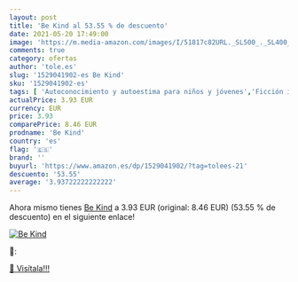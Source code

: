 ```yaml
---
layout: post
title: 'Be Kind al 53.55 % de descuento'
date: 2021-05-20 17:49:00
image: 'https://m.media-amazon.com/images/I/51817c82URL._SL500_._SL400_.jpg'
comments: true
category: ofertas
author: 'tole.es'
slug: '1529041902-es Be Kind'
sku: '1529041902-es'
tags: [ 'Autoconocimiento y autoestima para niños y jóvenes','Ficción infantil sobre el acoso escolar','Ficción infantil sobre emociones y sentimientos','Ficción infantil sobre la amistad','Ficción infantil sobre valores','Ficción infantil sobre violencia','Ficción sobre desarrollo y cuestiones personales y sociales para niños','Libros','Libros de desarrollo y cuestiones personales y sociales','Libros de historias multiculturales para niños','Libros de lugares y culturas para niños','Libros de violencia en niños','Libros infantiles sobre la amistad','Libros para niños','Libros para niños sobre emociones y sentimientos','Libros para niños sobre temas sensibles','Literatura y ficción para niños','Situaciones sociales para niños', ]
actualPrice: 3.93 EUR
currency: EUR
price: 3.93
comparePrice: 8.46 EUR
prodname: 'Be Kind'
country: 'es'
flag: '🇪🇸'
brand: ''
buyurl: 'https://www.amazon.es/dp/1529041902/?tag=tolees-21'
descuento: '53.55'
average: '3.93722222222222'
---
```


Ahora mismo tienes [Be Kind](https://www.amazon.es/dp/1529041902/?tag=tolees-21) a 3.93 EUR (original: 8.46 EUR) (53.55 %  de descuento) en el siguiente enlace!

[![Be Kind](https://m.media-amazon.com/images/I/51817c82URL._SL500_._SL400_.jpg)](https://www.amazon.es/dp/1529041902/?tag=tolees-21)

🔎:


[🛒 Visítala!!!](https://www.amazon.es/dp/1529041902/?tag=tolees-21)
